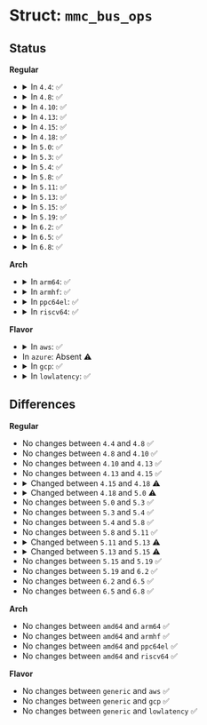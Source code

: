 # Struct: <code>mmc_bus_ops</code>

## Status
<b>Regular</b>
<ul>
<li>
<details>
<summary>In <code>4.4</code>: ✅</summary>

```c
struct mmc_bus_ops {
    void (*remove)(struct mmc_host *);
    void (*detect)(struct mmc_host *);
    int (*pre_suspend)(struct mmc_host *);
    int (*suspend)(struct mmc_host *);
    int (*resume)(struct mmc_host *);
    int (*runtime_suspend)(struct mmc_host *);
    int (*runtime_resume)(struct mmc_host *);
    int (*power_save)(struct mmc_host *);
    int (*power_restore)(struct mmc_host *);
    int (*alive)(struct mmc_host *);
    int (*shutdown)(struct mmc_host *);
    int (*reset)(struct mmc_host *);
};
```
</details>
</li>
<li>
<details>
<summary>In <code>4.8</code>: ✅</summary>

```c
struct mmc_bus_ops {
    void (*remove)(struct mmc_host *);
    void (*detect)(struct mmc_host *);
    int (*pre_suspend)(struct mmc_host *);
    int (*suspend)(struct mmc_host *);
    int (*resume)(struct mmc_host *);
    int (*runtime_suspend)(struct mmc_host *);
    int (*runtime_resume)(struct mmc_host *);
    int (*power_save)(struct mmc_host *);
    int (*power_restore)(struct mmc_host *);
    int (*alive)(struct mmc_host *);
    int (*shutdown)(struct mmc_host *);
    int (*reset)(struct mmc_host *);
};
```
</details>
</li>
<li>
<details>
<summary>In <code>4.10</code>: ✅</summary>

```c
struct mmc_bus_ops {
    void (*remove)(struct mmc_host *);
    void (*detect)(struct mmc_host *);
    int (*pre_suspend)(struct mmc_host *);
    int (*suspend)(struct mmc_host *);
    int (*resume)(struct mmc_host *);
    int (*runtime_suspend)(struct mmc_host *);
    int (*runtime_resume)(struct mmc_host *);
    int (*power_save)(struct mmc_host *);
    int (*power_restore)(struct mmc_host *);
    int (*alive)(struct mmc_host *);
    int (*shutdown)(struct mmc_host *);
    int (*reset)(struct mmc_host *);
};
```
</details>
</li>
<li>
<details>
<summary>In <code>4.13</code>: ✅</summary>

```c
struct mmc_bus_ops {
    void (*remove)(struct mmc_host *);
    void (*detect)(struct mmc_host *);
    int (*pre_suspend)(struct mmc_host *);
    int (*suspend)(struct mmc_host *);
    int (*resume)(struct mmc_host *);
    int (*runtime_suspend)(struct mmc_host *);
    int (*runtime_resume)(struct mmc_host *);
    int (*power_save)(struct mmc_host *);
    int (*power_restore)(struct mmc_host *);
    int (*alive)(struct mmc_host *);
    int (*shutdown)(struct mmc_host *);
    int (*reset)(struct mmc_host *);
};
```
</details>
</li>
<li>
<details>
<summary>In <code>4.15</code>: ✅</summary>

```c
struct mmc_bus_ops {
    void (*remove)(struct mmc_host *);
    void (*detect)(struct mmc_host *);
    int (*pre_suspend)(struct mmc_host *);
    int (*suspend)(struct mmc_host *);
    int (*resume)(struct mmc_host *);
    int (*runtime_suspend)(struct mmc_host *);
    int (*runtime_resume)(struct mmc_host *);
    int (*power_save)(struct mmc_host *);
    int (*power_restore)(struct mmc_host *);
    int (*alive)(struct mmc_host *);
    int (*shutdown)(struct mmc_host *);
    int (*reset)(struct mmc_host *);
};
```
</details>
</li>
<li>
<details>
<summary>In <code>4.18</code>: ✅</summary>

```c
struct mmc_bus_ops {
    void (*remove)(struct mmc_host *);
    void (*detect)(struct mmc_host *);
    int (*pre_suspend)(struct mmc_host *);
    int (*suspend)(struct mmc_host *);
    int (*resume)(struct mmc_host *);
    int (*runtime_suspend)(struct mmc_host *);
    int (*runtime_resume)(struct mmc_host *);
    int (*power_save)(struct mmc_host *);
    int (*power_restore)(struct mmc_host *);
    int (*alive)(struct mmc_host *);
    int (*shutdown)(struct mmc_host *);
    int (*hw_reset)(struct mmc_host *);
    int (*sw_reset)(struct mmc_host *);
};
```
</details>
</li>
<li>
<details>
<summary>In <code>5.0</code>: ✅</summary>

```c
struct mmc_bus_ops {
    void (*remove)(struct mmc_host *);
    void (*detect)(struct mmc_host *);
    int (*pre_suspend)(struct mmc_host *);
    int (*suspend)(struct mmc_host *);
    int (*resume)(struct mmc_host *);
    int (*runtime_suspend)(struct mmc_host *);
    int (*runtime_resume)(struct mmc_host *);
    int (*alive)(struct mmc_host *);
    int (*shutdown)(struct mmc_host *);
    int (*hw_reset)(struct mmc_host *);
    int (*sw_reset)(struct mmc_host *);
};
```
</details>
</li>
<li>
<details>
<summary>In <code>5.3</code>: ✅</summary>

```c
struct mmc_bus_ops {
    void (*remove)(struct mmc_host *);
    void (*detect)(struct mmc_host *);
    int (*pre_suspend)(struct mmc_host *);
    int (*suspend)(struct mmc_host *);
    int (*resume)(struct mmc_host *);
    int (*runtime_suspend)(struct mmc_host *);
    int (*runtime_resume)(struct mmc_host *);
    int (*alive)(struct mmc_host *);
    int (*shutdown)(struct mmc_host *);
    int (*hw_reset)(struct mmc_host *);
    int (*sw_reset)(struct mmc_host *);
};
```
</details>
</li>
<li>
<details>
<summary>In <code>5.4</code>: ✅</summary>

```c
struct mmc_bus_ops {
    void (*remove)(struct mmc_host *);
    void (*detect)(struct mmc_host *);
    int (*pre_suspend)(struct mmc_host *);
    int (*suspend)(struct mmc_host *);
    int (*resume)(struct mmc_host *);
    int (*runtime_suspend)(struct mmc_host *);
    int (*runtime_resume)(struct mmc_host *);
    int (*alive)(struct mmc_host *);
    int (*shutdown)(struct mmc_host *);
    int (*hw_reset)(struct mmc_host *);
    int (*sw_reset)(struct mmc_host *);
};
```
</details>
</li>
<li>
<details>
<summary>In <code>5.8</code>: ✅</summary>

```c
struct mmc_bus_ops {
    void (*remove)(struct mmc_host *);
    void (*detect)(struct mmc_host *);
    int (*pre_suspend)(struct mmc_host *);
    int (*suspend)(struct mmc_host *);
    int (*resume)(struct mmc_host *);
    int (*runtime_suspend)(struct mmc_host *);
    int (*runtime_resume)(struct mmc_host *);
    int (*alive)(struct mmc_host *);
    int (*shutdown)(struct mmc_host *);
    int (*hw_reset)(struct mmc_host *);
    int (*sw_reset)(struct mmc_host *);
};
```
</details>
</li>
<li>
<details>
<summary>In <code>5.11</code>: ✅</summary>

```c
struct mmc_bus_ops {
    void (*remove)(struct mmc_host *);
    void (*detect)(struct mmc_host *);
    int (*pre_suspend)(struct mmc_host *);
    int (*suspend)(struct mmc_host *);
    int (*resume)(struct mmc_host *);
    int (*runtime_suspend)(struct mmc_host *);
    int (*runtime_resume)(struct mmc_host *);
    int (*alive)(struct mmc_host *);
    int (*shutdown)(struct mmc_host *);
    int (*hw_reset)(struct mmc_host *);
    int (*sw_reset)(struct mmc_host *);
};
```
</details>
</li>
<li>
<details>
<summary>In <code>5.13</code>: ✅</summary>

```c
struct mmc_bus_ops {
    void (*remove)(struct mmc_host *);
    void (*detect)(struct mmc_host *);
    int (*pre_suspend)(struct mmc_host *);
    int (*suspend)(struct mmc_host *);
    int (*resume)(struct mmc_host *);
    int (*runtime_suspend)(struct mmc_host *);
    int (*runtime_resume)(struct mmc_host *);
    int (*alive)(struct mmc_host *);
    int (*shutdown)(struct mmc_host *);
    int (*hw_reset)(struct mmc_host *);
    int (*sw_reset)(struct mmc_host *);
    bool (*cache_enabled)(struct mmc_host *);
};
```
</details>
</li>
<li>
<details>
<summary>In <code>5.15</code>: ✅</summary>

```c
struct mmc_bus_ops {
    void (*remove)(struct mmc_host *);
    void (*detect)(struct mmc_host *);
    int (*pre_suspend)(struct mmc_host *);
    int (*suspend)(struct mmc_host *);
    int (*resume)(struct mmc_host *);
    int (*runtime_suspend)(struct mmc_host *);
    int (*runtime_resume)(struct mmc_host *);
    int (*alive)(struct mmc_host *);
    int (*shutdown)(struct mmc_host *);
    int (*hw_reset)(struct mmc_host *);
    int (*sw_reset)(struct mmc_host *);
    bool (*cache_enabled)(struct mmc_host *);
    int (*flush_cache)(struct mmc_host *);
};
```
</details>
</li>
<li>
<details>
<summary>In <code>5.19</code>: ✅</summary>

```c
struct mmc_bus_ops {
    void (*remove)(struct mmc_host *);
    void (*detect)(struct mmc_host *);
    int (*pre_suspend)(struct mmc_host *);
    int (*suspend)(struct mmc_host *);
    int (*resume)(struct mmc_host *);
    int (*runtime_suspend)(struct mmc_host *);
    int (*runtime_resume)(struct mmc_host *);
    int (*alive)(struct mmc_host *);
    int (*shutdown)(struct mmc_host *);
    int (*hw_reset)(struct mmc_host *);
    int (*sw_reset)(struct mmc_host *);
    bool (*cache_enabled)(struct mmc_host *);
    int (*flush_cache)(struct mmc_host *);
};
```
</details>
</li>
<li>
<details>
<summary>In <code>6.2</code>: ✅</summary>

```c
struct mmc_bus_ops {
    void (*remove)(struct mmc_host *);
    void (*detect)(struct mmc_host *);
    int (*pre_suspend)(struct mmc_host *);
    int (*suspend)(struct mmc_host *);
    int (*resume)(struct mmc_host *);
    int (*runtime_suspend)(struct mmc_host *);
    int (*runtime_resume)(struct mmc_host *);
    int (*alive)(struct mmc_host *);
    int (*shutdown)(struct mmc_host *);
    int (*hw_reset)(struct mmc_host *);
    int (*sw_reset)(struct mmc_host *);
    bool (*cache_enabled)(struct mmc_host *);
    int (*flush_cache)(struct mmc_host *);
};
```
</details>
</li>
<li>
<details>
<summary>In <code>6.5</code>: ✅</summary>

```c
struct mmc_bus_ops {
    void (*remove)(struct mmc_host *);
    void (*detect)(struct mmc_host *);
    int (*pre_suspend)(struct mmc_host *);
    int (*suspend)(struct mmc_host *);
    int (*resume)(struct mmc_host *);
    int (*runtime_suspend)(struct mmc_host *);
    int (*runtime_resume)(struct mmc_host *);
    int (*alive)(struct mmc_host *);
    int (*shutdown)(struct mmc_host *);
    int (*hw_reset)(struct mmc_host *);
    int (*sw_reset)(struct mmc_host *);
    bool (*cache_enabled)(struct mmc_host *);
    int (*flush_cache)(struct mmc_host *);
};
```
</details>
</li>
<li>
<details>
<summary>In <code>6.8</code>: ✅</summary>

```c
struct mmc_bus_ops {
    void (*remove)(struct mmc_host *);
    void (*detect)(struct mmc_host *);
    int (*pre_suspend)(struct mmc_host *);
    int (*suspend)(struct mmc_host *);
    int (*resume)(struct mmc_host *);
    int (*runtime_suspend)(struct mmc_host *);
    int (*runtime_resume)(struct mmc_host *);
    int (*alive)(struct mmc_host *);
    int (*shutdown)(struct mmc_host *);
    int (*hw_reset)(struct mmc_host *);
    int (*sw_reset)(struct mmc_host *);
    bool (*cache_enabled)(struct mmc_host *);
    int (*flush_cache)(struct mmc_host *);
};
```
</details>
</li>
</ul>
<b>Arch</b>
<ul>
<li>
<details>
<summary>In <code>arm64</code>: ✅</summary>

```c
struct mmc_bus_ops {
    void (*remove)(struct mmc_host *);
    void (*detect)(struct mmc_host *);
    int (*pre_suspend)(struct mmc_host *);
    int (*suspend)(struct mmc_host *);
    int (*resume)(struct mmc_host *);
    int (*runtime_suspend)(struct mmc_host *);
    int (*runtime_resume)(struct mmc_host *);
    int (*alive)(struct mmc_host *);
    int (*shutdown)(struct mmc_host *);
    int (*hw_reset)(struct mmc_host *);
    int (*sw_reset)(struct mmc_host *);
};
```
</details>
</li>
<li>
<details>
<summary>In <code>armhf</code>: ✅</summary>

```c
struct mmc_bus_ops {
    void (*remove)(struct mmc_host *);
    void (*detect)(struct mmc_host *);
    int (*pre_suspend)(struct mmc_host *);
    int (*suspend)(struct mmc_host *);
    int (*resume)(struct mmc_host *);
    int (*runtime_suspend)(struct mmc_host *);
    int (*runtime_resume)(struct mmc_host *);
    int (*alive)(struct mmc_host *);
    int (*shutdown)(struct mmc_host *);
    int (*hw_reset)(struct mmc_host *);
    int (*sw_reset)(struct mmc_host *);
};
```
</details>
</li>
<li>
<details>
<summary>In <code>ppc64el</code>: ✅</summary>

```c
struct mmc_bus_ops {
    void (*remove)(struct mmc_host *);
    void (*detect)(struct mmc_host *);
    int (*pre_suspend)(struct mmc_host *);
    int (*suspend)(struct mmc_host *);
    int (*resume)(struct mmc_host *);
    int (*runtime_suspend)(struct mmc_host *);
    int (*runtime_resume)(struct mmc_host *);
    int (*alive)(struct mmc_host *);
    int (*shutdown)(struct mmc_host *);
    int (*hw_reset)(struct mmc_host *);
    int (*sw_reset)(struct mmc_host *);
};
```
</details>
</li>
<li>
<details>
<summary>In <code>riscv64</code>: ✅</summary>

```c
struct mmc_bus_ops {
    void (*remove)(struct mmc_host *);
    void (*detect)(struct mmc_host *);
    int (*pre_suspend)(struct mmc_host *);
    int (*suspend)(struct mmc_host *);
    int (*resume)(struct mmc_host *);
    int (*runtime_suspend)(struct mmc_host *);
    int (*runtime_resume)(struct mmc_host *);
    int (*alive)(struct mmc_host *);
    int (*shutdown)(struct mmc_host *);
    int (*hw_reset)(struct mmc_host *);
    int (*sw_reset)(struct mmc_host *);
};
```
</details>
</li>
</ul>
<b>Flavor</b>
<ul>
<li>
<details>
<summary>In <code>aws</code>: ✅</summary>

```c
struct mmc_bus_ops {
    void (*remove)(struct mmc_host *);
    void (*detect)(struct mmc_host *);
    int (*pre_suspend)(struct mmc_host *);
    int (*suspend)(struct mmc_host *);
    int (*resume)(struct mmc_host *);
    int (*runtime_suspend)(struct mmc_host *);
    int (*runtime_resume)(struct mmc_host *);
    int (*alive)(struct mmc_host *);
    int (*shutdown)(struct mmc_host *);
    int (*hw_reset)(struct mmc_host *);
    int (*sw_reset)(struct mmc_host *);
};
```
</details>
</li>
<li>
In <code>azure</code>: Absent ⚠️
</li>
<li>
<details>
<summary>In <code>gcp</code>: ✅</summary>

```c
struct mmc_bus_ops {
    void (*remove)(struct mmc_host *);
    void (*detect)(struct mmc_host *);
    int (*pre_suspend)(struct mmc_host *);
    int (*suspend)(struct mmc_host *);
    int (*resume)(struct mmc_host *);
    int (*runtime_suspend)(struct mmc_host *);
    int (*runtime_resume)(struct mmc_host *);
    int (*alive)(struct mmc_host *);
    int (*shutdown)(struct mmc_host *);
    int (*hw_reset)(struct mmc_host *);
    int (*sw_reset)(struct mmc_host *);
};
```
</details>
</li>
<li>
<details>
<summary>In <code>lowlatency</code>: ✅</summary>

```c
struct mmc_bus_ops {
    void (*remove)(struct mmc_host *);
    void (*detect)(struct mmc_host *);
    int (*pre_suspend)(struct mmc_host *);
    int (*suspend)(struct mmc_host *);
    int (*resume)(struct mmc_host *);
    int (*runtime_suspend)(struct mmc_host *);
    int (*runtime_resume)(struct mmc_host *);
    int (*alive)(struct mmc_host *);
    int (*shutdown)(struct mmc_host *);
    int (*hw_reset)(struct mmc_host *);
    int (*sw_reset)(struct mmc_host *);
};
```
</details>
</li>
</ul>

## Differences
<b>Regular</b>
<ul>
<li>
No changes between <code>4.4</code> and <code>4.8</code> ✅
</li>
<li>
No changes between <code>4.8</code> and <code>4.10</code> ✅
</li>
<li>
No changes between <code>4.10</code> and <code>4.13</code> ✅
</li>
<li>
No changes between <code>4.13</code> and <code>4.15</code> ✅
</li>
<li>
<details>
<summary>Changed between <code>4.15</code> and <code>4.18</code> ⚠️</summary>
<ul>
<li>
<b>Field added. </b>
<code>int (*hw_reset)(struct mmc_host *)</code>
</li>
<li>
<b>Field added. </b>
<code>int (*sw_reset)(struct mmc_host *)</code>
</li>
<li>
<b>Field removed. </b>
<code>int (*reset)(struct mmc_host *)</code>
</li>
</ul>
</details>
</li>
<li>
<details>
<summary>Changed between <code>4.18</code> and <code>5.0</code> ⚠️</summary>
<ul>
<li>
<b>Field removed. </b>
<code>int (*power_save)(struct mmc_host *)</code>
</li>
<li>
<b>Field removed. </b>
<code>int (*power_restore)(struct mmc_host *)</code>
</li>
</ul>
</details>
</li>
<li>
No changes between <code>5.0</code> and <code>5.3</code> ✅
</li>
<li>
No changes between <code>5.3</code> and <code>5.4</code> ✅
</li>
<li>
No changes between <code>5.4</code> and <code>5.8</code> ✅
</li>
<li>
No changes between <code>5.8</code> and <code>5.11</code> ✅
</li>
<li>
<details>
<summary>Changed between <code>5.11</code> and <code>5.13</code> ⚠️</summary>
<ul>
<li>
<b>Field added. </b>
<code>bool (*cache_enabled)(struct mmc_host *)</code>
</li>
</ul>
</details>
</li>
<li>
<details>
<summary>Changed between <code>5.13</code> and <code>5.15</code> ⚠️</summary>
<ul>
<li>
<b>Field added. </b>
<code>int (*flush_cache)(struct mmc_host *)</code>
</li>
</ul>
</details>
</li>
<li>
No changes between <code>5.15</code> and <code>5.19</code> ✅
</li>
<li>
No changes between <code>5.19</code> and <code>6.2</code> ✅
</li>
<li>
No changes between <code>6.2</code> and <code>6.5</code> ✅
</li>
<li>
No changes between <code>6.5</code> and <code>6.8</code> ✅
</li>
</ul>
<b>Arch</b>
<ul>
<li>
No changes between <code>amd64</code> and <code>arm64</code> ✅
</li>
<li>
No changes between <code>amd64</code> and <code>armhf</code> ✅
</li>
<li>
No changes between <code>amd64</code> and <code>ppc64el</code> ✅
</li>
<li>
No changes between <code>amd64</code> and <code>riscv64</code> ✅
</li>
</ul>
<b>Flavor</b>
<ul>
<li>
No changes between <code>generic</code> and <code>aws</code> ✅
</li>
<li>
No changes between <code>generic</code> and <code>gcp</code> ✅
</li>
<li>
No changes between <code>generic</code> and <code>lowlatency</code> ✅
</li>
</ul>

